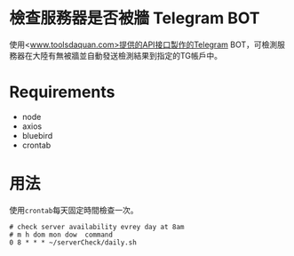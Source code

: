 # 檢查服務器是否被牆 Telegram BOT
使用<www.toolsdaquan.com>提供的API接口製作的Telegram BOT，可檢測服務器在大陸有無被牆並自動發送檢測結果到指定的TG帳戶中。

# Requirements
+ node
+ axios
+ bluebird
+ crontab

# 用法
使用`crontab`每天固定時間檢查一次。
```
# check server availability evrey day at 8am
# m h dom mon dow  command
0 8 * * * ~/serverCheck/daily.sh
```
